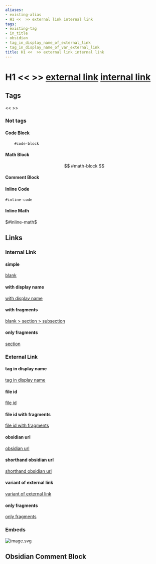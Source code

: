 ```yaml
---
aliases:
- existing-alias
- H1 <<  >> external link internal link
tags:
- existing-tag
- in_title
- obsidian
- tag_in_display_name_of_external_link
- tag_in_display_name_of_var_external_link
title: H1 <<  >> external link internal link
---
```

# H1 <<  >> [external link](https://example.com) [internal link]()

## Tags
<<  >>

### Not tags
#### Code Block
```
	#code-block
```

#### Math Block
$$
	#math-block
$$

#### Comment Block


#### Inline Code
`#inline-code`

#### Inline Math
$#inline-math$

## Links

### Internal Link
#### simple
[blank](blank.md)

#### with display name
[with display name](blank.md)

#### with fragments
[blank > section > subsection](blank.md#subsection)

#### only fragments
[section](#section)

### External Link
#### tag in display name
[tag in display name](https://example.com)

#### file id
[file id](blank.md)

#### file id with fragments
[file id with fragments](blank.md#section)

#### obsidian url
[obsidian url](blank.md)

#### shorthand obsidian url
[shorthand obsidian url](blank.md)

#### variant of external link
[variant of external link ][variant #variant]

[variant #variant]:https://example.com

#### only fragments
[only fragments](#section)

### Embeds
![image.svg](image.svg)

## Obsidian Comment Block

